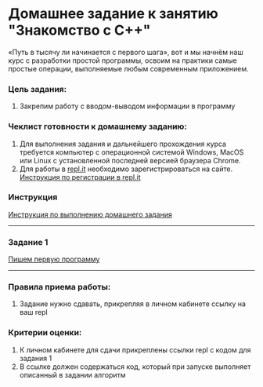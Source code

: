 
# Домашнее задание к занятию "Знакомство с C++"

«Путь в тысячу ли начинается с первого шага», вот и мы начнём наш курс с разработки простой программы, освоим на практики самые простые операции, выполняемые любым современным приложением.

### Цель задания:

1. Закрепим работу с вводом-выводом информации в программу

### Чеклист готовности к домашнему заданию:

1. Для выполнения задания и дальнейшего прохождения курса требуется компьютер с операционной системой Windows, MacOS или Linux с установленной последней версией браузера Chrome.
2. Для работы в [repl.it](https://repl.it/) необходимо зарегистрироваться на сайте. [Инструкция по регистрации в repl.it](https://github.com/netology-code/cpps-homeworks/tree/main/common/replit)

### Инструкция

[Инструкция по выполнению домашнего задания](https://github.com/netology-code/cpps-homeworks/tree/main/common)

------

### Задание 1
[Пишем первую программу](https://github.com/netology-code/cpps1-homeworks/tree/main/1.1/1.1.1)

------

### Правила приема работы:

1. Задание нужно сдавать, прикрепляя в личном кабинете ссылку на ваш repl

### Критерии оценки:

1. К личном кабинете для сдачи прикреплены ссылки repl с кодом для задания 1
2. В ссылке должен содержаться код, который при запуске выполняет описанный в задании алгоритм
